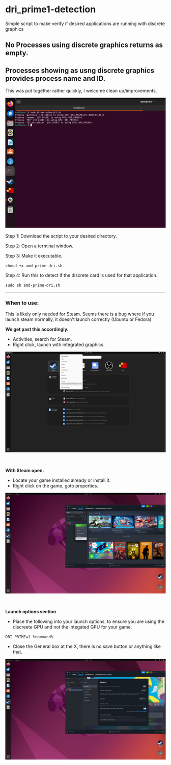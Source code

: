 # dri_prime1-detection
Simple script to make verify if desired applications are running with discrete graphics

## No Processes using discrete graphics returns as empty.

## Processes showing as usng discrete graphics provides process name and ID.

This was put together rather quickly, I welcome clean up/improvements. 

![Example of this script in use](https://raw.githubusercontent.com/ctsdownloads/dri_prime1-detection/main/PRIME.png)


Step 1: Download the script to your desired directory.

Step 2: Open a terminal window.

Step 3: Make it executable.
```
chmod +x amd-prime-dri.sh
```

Step 4: Run this to detect if the discrete card is used for that application.
```
sudo sh amd-prime-dri.sh
```
-------------------------------------------------------

### When to use: 

This is likely only needed for Steam. Seems there is a bug where if you launch steam normally, it doesn't launch correctly (Ubuntu or Fedora)

**We get past this accordingly.**

- Activities, search for Steam.
- Right click, launch with integrated graphics.
  
![Locate and launch Steam using INTEGRATED graphics](https://raw.githubusercontent.com/ctsdownloads/dri_prime1-detection/main/Steam-1.png)

&nbsp;
&nbsp;
&nbsp;

**With Steam open.**

- Locate your game installed already or install it.
- Right click on the game, goto properties.
  
![Right click on the game, goto properties](https://raw.githubusercontent.com/ctsdownloads/dri_prime1-detection/main/steam-2.png)

&nbsp;
&nbsp;
&nbsp;

**Launch options section**

- Place the following into your launch options, to ensure you are using the discreete GPU and not the integated GPU for your game.

```
DRI_PRIME=1 %command%
```
- Close the General box at the X, there is no save button or anything like that.

  

![Place the following into your launch options](https://raw.githubusercontent.com/ctsdownloads/dri_prime1-detection/main/steam-3.png)

